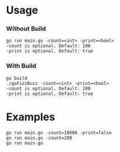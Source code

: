 # Usage
### Without Build
```
go run main.go -count=<int> -print=<bool>
-count is optional. Default: 100
-print is optional. Default: true
```
### With Build
```
go build
./goFizzBuzz -count=<int> -print=<bool>
-count is optional. Default: 100
-print is optional. Default: true
```

# Examples
```
go run main.go -count=10000 -print=false
go run main.go -count=200
go run main.go
```